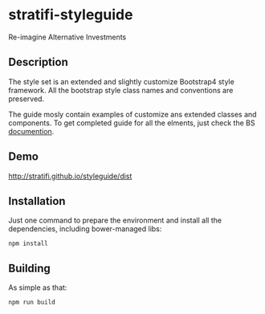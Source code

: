 # stratifi-styleguide

Re-imagine Alternative Investments 


## Description
The style set is an extended and slightly customize Bootstrap4 style framework.
All the bootstrap style class names and conventions are preserved.

The guide mosly contain examples of customize ans extended classes and components.
To get completed guide for all the elments, just check the BS [documention](http://getbootstrap.com/).


## Demo
http://stratifi.github.io/styleguide/dist  



## Installation
Just one command to prepare the environment and install all the dependencies, 
including bower-managed libs:
```
npm install
```



## Building
As simple as that:
```
npm run build
```
